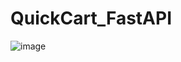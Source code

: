 # QuickCart_FastAPI


![image](https://github.com/user-attachments/assets/70de160c-5148-4a78-93b5-03962b4706e4)
